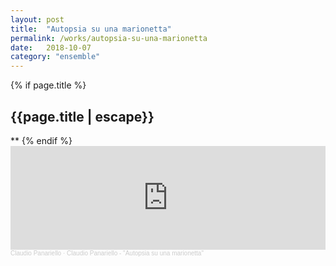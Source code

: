```yaml
---
layout: post
title:  "Autopsia su una marionetta"
permalink: /works/autopsia-su-una-marionetta
date:   2018-10-07
category: "ensemble"
---
```

{% if page.title %}
<h2>{{page.title | escape}}</h2>
**
{% endif %}

<iframe width="100%" height="166" scrolling="no" frameborder="no" allow="autoplay" src="https://w.soundcloud.com/player/?url=https%3A//api.soundcloud.com/tracks/474824691&color=%23ff5500&auto_play=false&hide_related=false&show_comments=true&show_user=true&show_reposts=false&show_teaser=true"></iframe><div style="font-size: 10px; color: #cccccc;line-break: anywhere;word-break: normal;overflow: hidden;white-space: nowrap;text-overflow: ellipsis; font-family: Interstate,Lucida Grande,Lucida Sans Unicode,Lucida Sans,Garuda,Verdana,Tahoma,sans-serif;font-weight: 100;"><a href="https://soundcloud.com/claudiopanariello" title="Claudio Panariello" target="_blank" style="color: #cccccc; text-decoration: none;">Claudio Panariello</a> · <a href="https://soundcloud.com/claudiopanariello/autopsia-su-una-marionetta" title="Claudio Panariello - &quot;Autopsia su una marionetta&quot;" target="_blank" style="color: #cccccc; text-decoration: none;">Claudio Panariello - &quot;Autopsia su una marionetta&quot;</a></div>